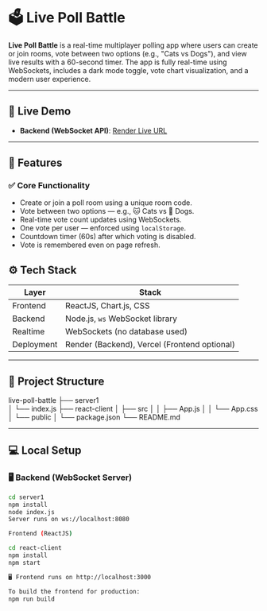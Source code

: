 # 🗳️ Live Poll Battle

**Live Poll Battle** is a real-time multiplayer polling app where users can create or join rooms, vote between two options (e.g., "Cats vs Dogs"), and view live results with a 60-second timer. The app is fully real-time using WebSockets, includes a dark mode toggle, vote chart visualization, and a modern user experience.

---

## 🚀 Live Demo

- **Backend (WebSocket API)**: [Render Live URL](https://your-render-url.onrender.com)

---

## 🎯 Features

### ✅ Core Functionality
- Create or join a poll room using a unique room code.
- Vote between two options — e.g., 🐱 Cats vs 🐶 Dogs.
- Real-time vote count updates using WebSockets.
- One vote per user — enforced using `localStorage`.
- Countdown timer (60s) after which voting is disabled.
- Vote is remembered even on page refresh.


## ⚙️ Tech Stack

| Layer       | Stack                           |
|-------------|----------------------------------|
| Frontend    | ReactJS, Chart.js, CSS           |
| Backend     | Node.js, `ws` WebSocket library  |
| Realtime    | WebSockets (no database used)    |
| Deployment  | Render (Backend), Vercel (Frontend optional) |

---

## 📁 Project Structure
live-poll-battle
├── server1             
│   └── index.js
├── react-client
│   ├── src
│   │   ├── App.js
│   │   └── App.css
│   └── public
│   └── package.json
└── README.md

---

## 💻 Local Setup

### 🖥️ Backend (WebSocket Server)

```bash
cd server1
npm install
node index.js
Server runs on ws://localhost:8080

Frontend (ReactJS)

cd react-client
npm install
npm start

🖥️ Frontend runs on http://localhost:3000

To build the frontend for production:
npm run build
